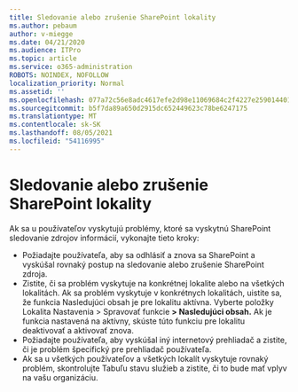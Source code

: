 ```yaml
---
title: Sledovanie alebo zrušenie SharePoint lokality
ms.author: pebaum
author: v-miegge
ms.date: 04/21/2020
ms.audience: ITPro
ms.topic: article
ms.service: o365-administration
ROBOTS: NOINDEX, NOFOLLOW
localization_priority: Normal
ms.assetid: ''
ms.openlocfilehash: 077a72c56e8adc4617efe2d98e11069684c2f4227e2590144017be30fb19548e
ms.sourcegitcommit: b5f7da89a650d2915dc652449623c78be6247175
ms.translationtype: MT
ms.contentlocale: sk-SK
ms.lasthandoff: 08/05/2021
ms.locfileid: "54116995"
---
```

# <a name="follow-or-un-follow-a-sharepoint-site"></a>Sledovanie alebo zrušenie SharePoint lokality

Ak sa u používateľov vyskytujú problémy, ktoré sa vyskytnú SharePoint sledovanie zdrojov informácií, vykonajte tieto kroky:

* Požiadajte používateľa, aby sa odhlásiť a znova sa SharePoint a vyskúšal rovnaký postup na sledovanie alebo zrušenie SharePoint zdroja.
* Zistite, či sa problém vyskytuje na konkrétnej lokalite alebo na všetkých lokalitách. Ak sa problém vyskytuje v konkrétnych lokalitách, uistite sa, že funkcia Nasledujúci obsah je pre lokalitu aktívna. Vyberte položky Lokalita Nastavenia > Spravovať funkcie **> Nasledujúci obsah.** Ak je funkcia nastavená na aktívny, skúste túto funkciu pre lokalitu deaktivovať a aktivovať znova.
* Požiadajte používateľa, aby vyskúšal iný internetový prehliadač a zistite, či je problém špecifický pre prehliadač používateľa.
* Ak sa u všetkých používateľov a všetkých [](https://admin.microsoft.com/AdminPortal/Home#/servicehealth) lokalít vyskytuje rovnaký problém, skontrolujte Tabuľu stavu služieb a zistite, či to bude mať vplyv na vašu organizáciu.
